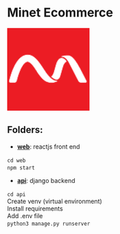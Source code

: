 # Minet Ecommerce

![Minet Logo](./web/public/favicon.png)


## Folders:
- [**web**](https://github.com/Minet-Kenya/minet-ecommerce/tree/main/web): reactjs front end

`cd web` <br />
`npm start` <br />

- [**api**](https://github.com/Minet-Kenya/minet-ecommerce/tree/main/backend): django backend

`cd api` <br />
Create venv (virtual environment) <br />
Install requirements <br />
Add .env file <br />
`python3 manage.py runserver` <br />



